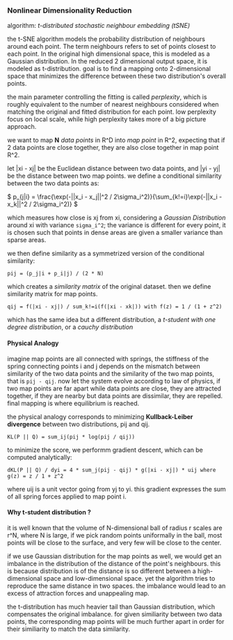 ### Nonlinear Dimensionality Reduction
algorithm: *t-distributed stochastic neighbour embedding (tSNE)*

the t-SNE algorithm models the probability distribution of neighbours around each point. The term neighbours refers to set of points closest to each point. In the original high dimensional space, this is modeled as a Gaussian distribution. In the reduced 2 dimensional output space, it is modeled as t-distribution. goal is to find a mapping onto 2-dimensional space that minimizes the difference between these two distribution's overall points.

the main parameter controlling the fitting is called *perplexity*, which is roughly equivalent to the number of nearest neighbours considered when matching the original and fitted distribution for each point. low perplexity focus on local scale, while high perplexity takes more of a big picture approach.

we want to map **N** *data points* in R^D into *map point* in R^2, expecting that if 2 data points are close together, they are also close together in map point R^2.

let |xi - xj| be the Euclidean distance between two data points, and |yi - yj| be the distance between two map points. we define a conditional similarity between the two data points as:

$ p_{j|i} = \frac{\exp(-||x_i - x_j||^2 / 2\sigma_i^2)}{\sum_{k!=i}\exp(-||x_i - x_k||^2 / 2\sigma_i^2)} $

which measures how close is xj from xi, considering a *Gaussian Distribution* around xi with variance `sigma_i^2`; the variance is different for every point, it is chosen such that points in dense areas are given a smaller variance than sparse areas.

we then define similarity as a symmetrized version of the conditional similarity:

```
pij = (p_j|i + p_i|j) / (2 * N)
```

which creates a *similarity matrix* of the original dataset. then we define similarity matrix for map points.

```
qij = f(|xi - xj|) / sum_k!=i(f(|xi - xk|)) with f(z) = 1 / (1 + z^2)
```

which has the same idea but a different distribution, a *t-student with one degree distribution*, or a *cauchy distribution*

#### Physical Analogy
imagine map points are all connected with springs, the stiffness of the spring connecting points i and j depends on the mismatch between similarity of the two data points and the similarity of the two map points, that is `pij - qij`. now let the system evolve according to law of physics, if two map points are far apart while data points are close, they are attracted together, if they are nearby but data points are dissimilar, they are repelled. final mapping is where equilibrium is reached.

the physical analogy corresponds to minimizing **Kullback-Leiber divergence** between two distributions, pij and qij.

```
KL(P || Q) = sum_ij(pij * log(pij / qij))
```

to minimize the score, we performm gradient descent, which can be computed analytically:

```
dKL(P || Q) / dyi = 4 * sum_j(pij - qij) * g(|xi - xj|) * uij where g(z) = z / 1 + z^2
```

where uij is a unit vector going from yj to yi. this gradient expresses the sum of all spring forces applied to map point i.

#### Why t-student distribution ?
it is well known that the volume of N-dimensional ball of radius r scales are r^N, where N is large, if we pick random points uniformally in the ball, most points will be close to the surface, and very few will be close to the center.

if we use Gaussian distribution for the map points as well, we would get an imbalance in the distribution of the distance of the point's neighbours. this is because distribution is of the distance is so different between a high-dimensional space and low-dimensional space. yet the algorithm tries to reproduce the same distance in two spaces. the imbalance would lead to an excess of attraction forces and unappealing map.

the t-distribution has much heavier tail than Gaussian distribution, which compensates the original imbalance. for given similiarity between two data points, the corresponding map points will be much further apart in order for their similiarity to match the data similarity.
